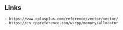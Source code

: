 ## Links
	- https://www.cplusplus.com/reference/vector/vector/
	- https://en.cppreference.com/w/cpp/memory/allocator